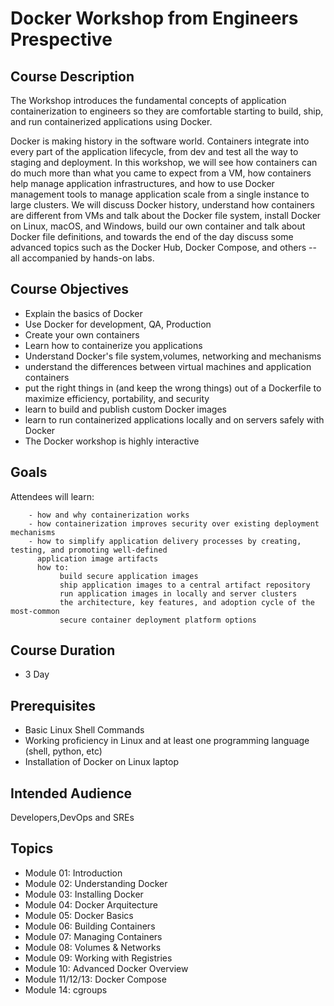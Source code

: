 # Docker Workshop  from Engineers Prespective

## Course Description
The Workshop introduces the fundamental concepts of application containerization to engineers so they are comfortable starting to build, ship, and run containerized applications using Docker.

Docker is making history in the software world. Containers integrate into every part of the application lifecycle, from dev and test all the way to staging and deployment. In this workshop, 
           we will see how containers can do much more than what you came to expect from a VM, 
           how containers help manage application infrastructures, and how to use Docker management tools to manage application scale 
           from a single instance to large clusters. 
           We will discuss Docker history, understand how containers are different from VMs and 
           talk about the Docker file system, install Docker on Linux, macOS, and Windows, build our own container and 
           talk about Docker file definitions, and towards the end of the day discuss some advanced topics such as the 
           Docker Hub, Docker Compose, and others -- all accompanied by hands-on labs.

## Course Objectives

 - Explain the basics of Docker
 - Use Docker for development, QA, Production
 - Create your own containers
 - Learn how to containerize you applications
 - Understand Docker's file system,volumes, networking and mechanisms
 - understand the differences between virtual machines and application containers
 - put the right things in (and keep the wrong things) out of a Dockerfile to maximize efficiency, 
   portability, and security
 - learn to build and publish custom Docker images
 - learn to run containerized applications locally and on servers safely with Docker
 - The Docker workshop is highly interactive  
 
 ## Goals
  Attendees will learn:
  ```
      - how and why containerization works
      - how containerization improves security over existing deployment mechanisms
      - how to simplify application delivery processes by creating, testing, and promoting well-defined
        application image artifacts
        how to:
             build secure application images
             ship application images to a central artifact repository
             run application images in locally and server clusters
             the architecture, key features, and adoption cycle of the most-common 
             secure container deployment platform options
  ```

## Course Duration

 - 3 Day

## Prerequisites
 - Basic Linux Shell Commands
 - Working proficiency in Linux and at least one programming language (shell, python, etc)
 - Installation of Docker on Linux laptop
 
## Intended Audience

Developers,DevOps and SREs 


## Topics

 - Module 01:  Introduction
 - Module 02:  Understanding Docker
 - Module 03:  Installing Docker
 - Module 04:  Docker Arquitecture
 - Module 05:  Docker Basics
 - Module 06:  Building Containers
 - Module 07:  Managing Containers
 - Module 08:  Volumes & Networks
 - Module 09:  Working with Registries
 - Module 10:  Advanced Docker Overview
 - Module 11/12/13:  Docker Compose
 - Module 14:  cgroups
 
